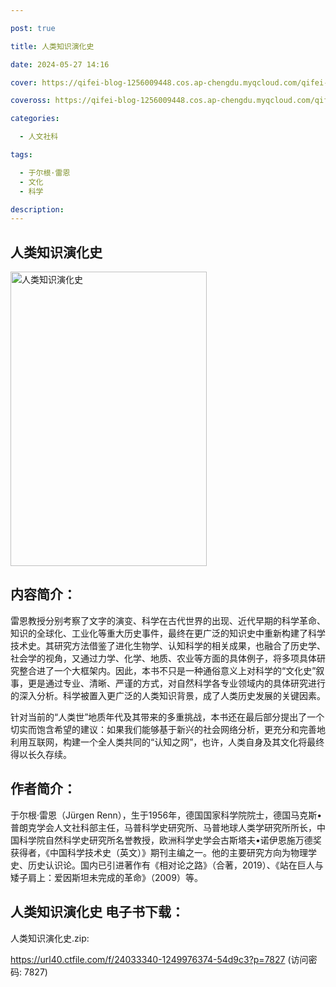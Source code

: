 ```yaml
---

post: true

title: 人类知识演化史

date: 2024-05-27 14:16

cover: https://qifei-blog-1256009448.cos.ap-chengdu.myqcloud.com/qifei-blog/661f3c170ea9cb1403e6287a.jpg

coveross: https://qifei-blog-1256009448.cos.ap-chengdu.myqcloud.com/qifei-blog/661f3c170ea9cb1403e6287a.jpg

categories:

  - 人文社科

tags:

  - 于尔根·雷恩
  - 文化
  - 科学

description:
---
```


## 人类知识演化史
<img alt="人类知识演化史 " class="aligncenter loading" data-was-processed="true" decoding="async" fetchpriority="high" height="471" src="https://qifei-blog-1256009448.cos.ap-chengdu.myqcloud.com/qifei-blog/661f3c170ea9cb1403e6287a.jpg " style="cursor: zoom-in;" width="314"/>

## 内容简介：

雷恩教授分别考察了文字的演变、科学在古代世界的出现、近代早期的科学革命、知识的全球化、工业化等重大历史事件，最终在更广泛的知识史中重新构建了科学技术史。其研究方法借鉴了进化生物学、认知科学的相关成果，也融合了历史学、社会学的视角，又通过力学、化学、地质、农业等方面的具体例子，将多项具体研究整合进了一个大框架内。因此，本书不只是一种通俗意义上对科学的“文化史”叙事，更是通过专业、清晰、严谨的方式，对自然科学各专业领域内的具体研究进行的深入分析。科学被置入更广泛的人类知识背景，成了人类历史发展的关键因素。

针对当前的“人类世”地质年代及其带来的多重挑战，本书还在最后部分提出了一个切实而饱含希望的建议：如果我们能够基于新兴的社会网络分析，更充分和完善地利用互联网，构建一个全人类共同的“认知之网”，也许，人类自身及其文化将最终得以长久存续。

## 作者简介：

于尔根·雷恩（Jürgen Renn），生于1956年，德国国家科学院院士，德国马克斯•普朗克学会人文社科部主任，马普科学史研究所、马普地球人类学研究所所长，中国科学院自然科学史研究所名誉教授，欧洲科学史学会古斯塔夫•诺伊恩施万德奖获得者，《中国科学技术史（英文）》期刊主编之一。他的主要研究方向为物理学史、历史认识论。国内已引进著作有《相对论之路》（合著，2019）、《站在巨人与矮子肩上：爱因斯坦未完成的革命》（2009）等。

## 人类知识演化史 电子书下载：
人类知识演化史.zip: 

https://url40.ctfile.com/f/24033340-1249976374-54d9c3?p=7827 (访问密码: 7827)
